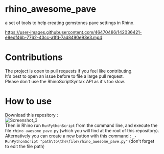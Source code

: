 # rhino_awesome_pave
a set of tools to help creating gemstones pave settings in Rhino.

https://user-images.githubusercontent.com/46470486/142036421-e8edf46b-7762-43cc-a1fd-7ad8490e93e3.mp4

# Contributions
The project is open to pull requests if you feel like contributing.   
It's best to open an issue before to file a large pull request.   
Please don't use the RhinoScriptSyntax API as it's too slow.

# How to use
Download this repository :   
![Screenshot_3](https://user-images.githubusercontent.com/46470486/142037724-3bde7826-e88d-492f-b67d-a8df447c0863.jpg)   
Then in Rhino run `RunPythonScript` from the command line, and execute the file `rhino_awesome_pave.py` (which you will find at the root of this repository).   
Alternatively you can create a new button with this command : `_-RunPythonScript "path\to\the\file\rhino_awesome_pave.py"` (don't forget to edit the file path)
